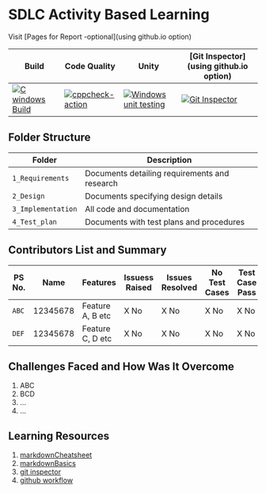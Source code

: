 # SDLC Activity Based Learning

Visit [Pages for Report -optional](using github.io option)

Build | Code Quality | Unity | [Git Inspector](using github.io option)
------|----------|-------|--------------
[![C windows Build](https://github.com/Veerapaneni-Deepika/StepIn_program/actions/workflows/windows-build.yml/badge.svg)](https://github.com/Veerapaneni-Deepika/StepIn_program/actions/workflows/windows-build.yml) | [![cppcheck-action](https://github.com/Veerapaneni-Deepika/StepIn_program/actions/workflows/cppcheck.yml/badge.svg)](https://github.com/Veerapaneni-Deepika/StepIn_program/actions/workflows/cppcheck.yml) | [![Windows unit testing](https://github.com/Veerapaneni-Deepika/StepIn_program/actions/workflows/windows-unity.yml/badge.svg)](https://github.com/Veerapaneni-Deepika/StepIn_program/actions/workflows/windows-unity.yml) | [![Git Inspector](https://github.com/Veerapaneni-Deepika/StepIn_program/actions/workflows/gitinspector.yml/badge.svg)](https://github.com/Veerapaneni-Deepika/StepIn_program/actions/workflows/gitinspector.yml) |

## Folder Structure
Folder             | Description
-------------------| -----------------------------------------
`1_Requirements`   | Documents detailing requirements and research
`2_Design`         | Documents specifying design details
`3_Implementation` | All code and documentation
`4_Test_plan`      | Documents with test plans and procedures

## Contributors List and Summary

PS No. |  Name   |    Features    | Issuess Raised |Issues Resolved|No Test Cases|Test Case Pass
-------|---------|----------------|----------------|---------------|-------------|--------------
`ABC` | 12345678  | Feature A, B etc    | X No     | X No   |X No   |X No     
`DEF` | 12345678  | Feature C, D etc    | X No     | X No   |X No   |X No     

## Challenges Faced and How Was It Overcome

1. ABC
2. BCD
3. ...
4. ...

## Learning Resources
1. [markdownCheatsheet](https://github.com/adam-p/markdown-here/wiki/Markdown-Cheatsheet)
2. [markdownBasics](https://guides.github.com/features/mastering-markdown/)
3. [git inspector](https://github.com/ejwa/gitinspector.git)
4. [github workflow](https://docs.github.com/en/actions/learn-github-action)


